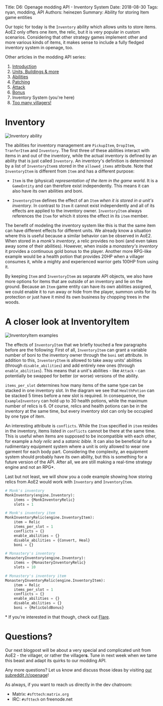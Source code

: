 Title: D6: Openage modding API - Inventory System
Date: 2018-08-30
Tags: nyan, modding, API
Authors: heinezen
Summary: Ability for storing Item game entities

Our topic for today is the `Inventory` ability which allows units to store items. AoE2 only offers one item, the relic, but it is very popular in custom scenarios. Considering that other strategy games implement other and more various kinds of items, it makes sense to include a fully fledged inventory system in openage, too.

Other articles in the modding API series:

1. [Introduction]({filename}/blog/D0000-openage_mod_api_intro.md)
2. [Units, Buildings & more]({filename}/blog/D0001-openage_mod_api_game_entity.md)
3. [Abilities]({filename}/blog/D0002-openage_mod_api_ability.md)
4. [Patching]({filename}/blog/D0003-openage_mod_api_patching.md)
5. [Attack]({filename}/blog/D0004-openage_mod_api_attack.md)
6. [Bonus]({filename}/blog/D0005-openage_mod_api_bonus.md)
7. Inventory System (you're here)
8. [Too many villagers!]({filename}/blog/D0007-openage_mod_api_villager.md)

# Inventory

![Inventory ability]({filename}/images/D0006-inventory.png)

The abilities for inventory management are `PickupItem`, `DropItem`, `TranferItem` and `Inventory`. The first three of these abilities interact with items in and out of the inventory, while the actual inventory is defined by an ability that is just called `Inventory`. An inventory's definition is determined by a list of `InventoryItem`s stored in the `allowed_items` attribute. Note that `InventoryItem` is different from `Item` and has a different purpose:

* `Item` is the (physical) *representation of the item in the game world*. It is a `GameEntity` and can therefore exist independently. This means it can also have its own abilities and boni.

* `InventoryItem` defines the effect of an `Item` *when it is stored in a unit's inventory*. In contrast to `Item` it cannot exist independently and all of its effects are applied to the inventory owner. `InventoryItem` always references the `Item` for which it stores the effect in its `item` member.

The benefit of modeling the inventory system like this is that the same item can have different effects for different units. We already know a situation where this is useful because a similar behavior can be observed in AoE2. When stored in a *monk's inventory*, a relic provides no boni (and even takes away some of their abilities). However, when inside a *monastery's inventory* it provides a continuous gold bonus to the player. Another more RPG-like example would be a health potion that provides 20HP when a villager consumes it, while a mighty and experienced warrior gets 100HP from using it.

By keeping `Item` and `InventoryItem` as separate API objects, we also have more options for items that are outside of an inventory and lie on the ground. Because an `Item` game entity can have its own abilities assigned, we could enable it to run away or hide from the player, summon units for its protection or just have it mind its own business by chopping trees in the woods.

# A closer look at InventoryItem

![InventoryItem examples]({filename}/images/D0006-inventory-example.png)

The effects of `InventoryItem` that we briefly touched a few paragraphs before are the following: First of all, `InventoryItem` can grant a variable number of boni to the inventory owner through the `boni` set attribute. In addition to this, `InventoryItem` is allowed to take away units' abilities (through `disable_abilities`) and add entirely new ones (through `enable_abilities`). This means that a unit's abilities - like `Attack` - can potentially be swapped for better (or worse) versions of the ability.

`items_per_slot` determines how many items of the same type can be stacked in one inventory slot. In the diagram we see that `HealthPotion` can be stacked 5 times before a new slot is required. In consequence, the `ExampleInventory` can hold up to 30 health potions, while the maximum number of relics is 6. Of course, relics and health potions can be in the inventory at the same time, but every inventory slot can only be occupied by one type of item.

An interesting attribute is `conflicts`. While the `Item` specified in `item` resides in the inventory, items listed in `conflicts` cannot be there at the same time. This is useful when items are supposed to be incompatible with each other, for example a *holy relic* and a *satanic bible*. It can also be beneficial for a rudimentary equipment system where a unit is only allowed to wear one garment for each body part. Considering the complexity, an equipment system should probably have its own ability, but this is something for a future version of the API. After all, we are still making a real-time strategy engine and not an RPG\*.

Last but not least, we will show you a code example showing how storing relics from AoE2 would work with `Inventory` and `InventoryItem`.

```python
# Monk's inventory
MonkInventory(engine.Inventory):
    items = {MonkInventoryRelic}
    slots = 1

# Monk's inventory item
MonkInventoryRelic(engine.InventoryItem):
    item = Relic
    items_per_slot = 1
    conflicts = {}
    enable_abilities = {}
    disable_abilities = {Convert, Heal}
    boni = {}

# Monastery's inventory
MonasteryInventory(engine.Inventory):
    items = {MonasteryInventoryRelic}
    slots = 10

# Monastery's inventory item
MonasteryInventoryRelic(engine.InventoryItem):
    item = Relic
    items_per_slot = 1
    conflicts = {}
    enable_abilities = {}
    disable_abilities = {}
    boni = {RelicGoldBonus}
```

\* If you're interested in that though, check out [Flare](http://flarerpg.org/).

# Questions?

Our next blogpost will be about a very special and complicated unit from AoE2 - the villager, or rather the villager**s**. Tune in next week when we tame this beast and adapt its quirks to our modding API.

Any more questions? Let us know and discuss those ideas by visiting [our subreddit /r/openage](https://reddit.com/r/openage)!

As always, if you want to reach us directly in the dev chatroom:

* Matrix: `#sfttech:matrix.org`
* IRC: `#sfttech` on freenode.net
